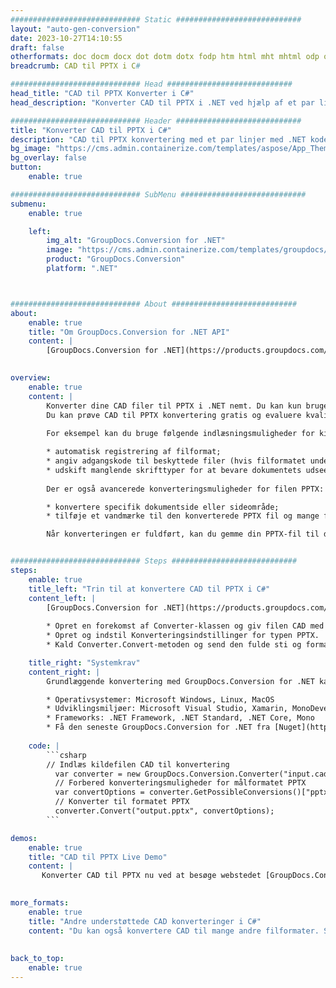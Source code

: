 ```yaml
---
############################# Static ############################
layout: "auto-gen-conversion"
date: 2023-10-27T14:10:55
draft: false
otherformats: doc docm docx dot dotm dotx fodp htm html mht mhtml odp odt otp pot potm potx pps ppsm ppsx ppt pptm pptx rtf
breadcrumb: CAD til PPTX i C#

############################# Head ############################
head_title: "CAD til PPTX Konverter i C#"
head_description: "Konverter CAD til PPTX i .NET ved hjælp af et par linjer kode. Brug GroupDocs Document Conversion API til at konvertere over 160 filformater."

############################# Header ############################
title: "Konverter CAD til PPTX i C#"
description: "CAD til PPTX konvertering med et par linjer med .NET kode"
bg_image: "https://cms.admin.containerize.com/templates/aspose/App_Themes/V3/images/bg/header1.png"
bg_overlay: false
button:
    enable: true

############################# SubMenu ############################
submenu:
    enable: true

    left:
        img_alt: "GroupDocs.Conversion for .NET"
        image: "https://cms.admin.containerize.com/templates/groupdocs/images/product-logos/90x90-noborder/groupdocs-conversion-net.png"
        product: "GroupDocs.Conversion"
        platform: ".NET"



############################# About ############################
about:
    enable: true
    title: "Om GroupDocs.Conversion for .NET API"
    content: |
        [GroupDocs.Conversion for .NET](https://products.groupdocs.com/conversion/net/) kan bruges til at konvertere Microsoft Word, Excel, PowerPoint, PDF, Visio og andre formater. GroupDocs.Conversion er en selvstændig API, der er velegnet til back-end og interne systemer, hvor høj ydeevne er påkrævet. Det afhænger ikke af nogen software som Microsoft eller Open Office.
    

overview:
    enable: true
    content: |
        Konverter dine CAD filer til PPTX i .NET nemt. Du kan kun bruge et par C# kodelinjer i enhver platform efter eget valg, såsom - Windows, Linux, macOS.
        Du kan prøve CAD til PPTX konvertering gratis og evaluere kvaliteten af ​​konverteringsresultaterne. Sammen med simple filkonverteringsscenarier kan du prøve mere avancerede muligheder for at indlæse kilden CAD fil og for at gemme output PPTX resultat. 
        
        For eksempel kan du bruge følgende indlæsningsmuligheder for kilden CAD:

        * automatisk registrering af filformat;
        * angiv adgangskode til beskyttede filer (hvis filformatet understøtter det);
        * udskift manglende skrifttyper for at bevare dokumentets udseende.
        
        Der er også avancerede konverteringsmuligheder for filen PPTX:

        * konvertere specifik dokumentside eller sideområde;
        * tilføje et vandmærke til den konverterede PPTX fil og mange flere.

        Når konverteringen er fuldført, kan du gemme din PPTX-fil til den lokale filsti eller ethvert tredjepartslager som FTP, Amazon S3, Google Drive, Dropbox osv. Bemærk venligst - for at konvertere CAD til {{ TO}} er der ikke behov for yderligere software installeret - som MS Office, Open Office, Adobe Acrobat Reader osv.


############################# Steps ############################
steps:
    enable: true
    title_left: "Trin til at konvertere CAD til PPTX i C#"
    content_left: |
        [GroupDocs.Conversion for .NET](https://products.groupdocs.com/conversion/net/) gør det nemt for udviklere at konvertere en CAD fil til PPTX med et par linjer kode.
        
        * Opret en forekomst af Converter-klassen og giv filen CAD med den fulde sti
        * Opret og indstil Konverteringsindstillinger for typen PPTX.
        * Kald Converter.Convert-metoden og send den fulde sti og format (PPTX) som en parameter

    title_right: "Systemkrav"
    content_right: |
        Grundlæggende konvertering med GroupDocs.Conversion for .NET kan udføres med nogle få enkle trin. Vores API'er understøttes på alle større platforme og operativsystemer. Før du udfører koden nedenfor, skal du sørge for, at du har følgende forudsætninger installeret på dit system.

        * Operativsystemer: Microsoft Windows, Linux, MacOS
        * Udviklingsmiljøer: Microsoft Visual Studio, Xamarin, MonoDevelop
        * Frameworks: .NET Framework, .NET Standard, .NET Core, Mono
        * Få den seneste GroupDocs.Conversion for .NET fra [Nuget](https://www.nuget.org/packages/groupdocs.conversion)
         
    code: |
        ```csharp    
        // Indlæs kildefilen CAD til konvertering
          var converter = new GroupDocs.Conversion.Converter("input.cad");
          // Forbered konverteringsmuligheder for målformatet PPTX
          var convertOptions = converter.GetPossibleConversions()["pptx"].ConvertOptions;
          // Konverter til formatet PPTX
          converter.Convert("output.pptx", convertOptions);
        ```

demos:
    enable: true
    title: "CAD til PPTX Live Demo"
    content: |
       Konverter CAD til PPTX nu ved at besøge webstedet [GroupDocs.Conversion App](https://products.groupdocs.app/conversion/family). Online demo har følgende fordele
          

more_formats:
    enable: true
    title: "Andre understøttede CAD konverteringer i C#"
    content: "Du kan også konvertere CAD til mange andre filformater. Se venligst listen nedenfor."
       
       
back_to_top:
    enable: true
---
```

